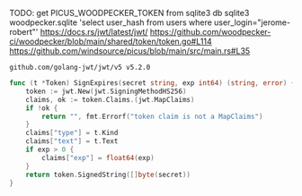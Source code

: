 TODO: get PICUS_WOODPECKER_TOKEN from sqlite3 db
sqlite3 woodpecker.sqlite 'select user_hash from users where user_login="jerome-robert"'
https://docs.rs/jwt/latest/jwt/
https://github.com/woodpecker-ci/woodpecker/blob/main/shared/token/token.go#L114
https://github.com/windsource/picus/blob/main/src/main.rs#L35

```
github.com/golang-jwt/jwt/v5 v5.2.0
```
```go
func (t *Token) SignExpires(secret string, exp int64) (string, error) {
	token := jwt.New(jwt.SigningMethodHS256)
	claims, ok := token.Claims.(jwt.MapClaims)
	if !ok {
		return "", fmt.Errorf("token claim is not a MapClaims")
	}
	claims["type"] = t.Kind
	claims["text"] = t.Text
	if exp > 0 {
		claims["exp"] = float64(exp)
	}
	return token.SignedString([]byte(secret))
}
```